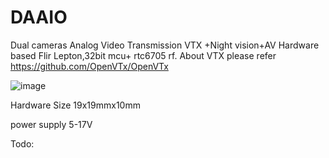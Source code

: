 # DAAIO
Dual cameras Analog Video Transmission VTX +Night vision+AV 
Hardware based Flir Lepton,32bit mcu+ rtc6705 rf.
About VTX please refer https://github.com/OpenVTx/OpenVTx

![image](https://github.com/user-attachments/assets/586f2666-27ec-4222-8e13-88ceb2f214fb)

Hardware Size 19x19mmx10mm

power supply 5-17V

Todo:
